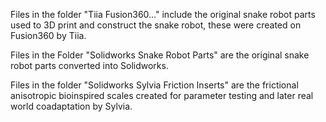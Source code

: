 Files in the folder "Tiia Fusion360..." include the original snake robot parts used to 3D print and construct the snake robot, these were created on Fusion360 by Tiia.

Files in the Folder "Solidworks Snake Robot Parts" are the original snake robot parts converted into Solidworks.

Files in the folder "Solidworks Sylvia Friction Inserts" are the frictional anisotropic bioinspired scales created for parameter testing and later real world coadaptation by Sylvia. 
